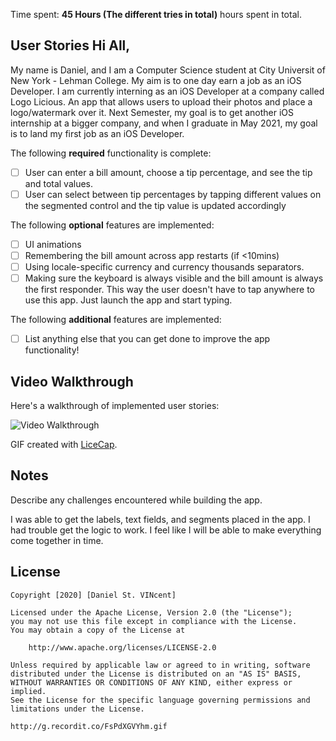Time spent: **45 Hours (The different tries in total)** hours spent in total.

## User Stories Hi All, 

My name is Daniel, and I am a  Computer Science student at City Universit of New York - Lehman College. My aim is to one day earn a job as an iOS Developer. I am currently interning as an iOS Developer at a company called Logo Licious. An app that allows users to upload their photos and place a logo/watermark over it. Next Semester, my goal is to get another iOS internship at a bigger company, and when I graduate in May 2021, my goal is to land my first job as an iOS Developer.

The following **required** functionality is complete:

* [ ] User can enter a bill amount, choose a tip percentage, and see the tip and total values.
* [ ] User can select between tip percentages by tapping different values on the segmented control and the tip value is updated accordingly

The following **optional** features are implemented:

* [ ] UI animations
* [ ] Remembering the bill amount across app restarts (if <10mins)
* [ ] Using locale-specific currency and currency thousands separators.
* [ ] Making sure the keyboard is always visible and the bill amount is always the first responder. This way the user doesn't have to tap anywhere to use this app. Just launch the app and start typing.

The following **additional** features are implemented:

- [ ] List anything else that you can get done to improve the app functionality!

## Video Walkthrough

Here's a walkthrough of implemented user stories:

<img src='http://i.imgur.com/link/to/your/gif/file.gif' title='Video Walkthrough' width='' alt='Video Walkthrough' />

GIF created with [LiceCap](http://www.cockos.com/licecap/).

## Notes

Describe any challenges encountered while building the app.

I was able to get the labels, text fields, and segments placed in the app. I had trouble get the logic to work. I feel like I will be able to make everything come together in time.

## License

    Copyright [2020] [Daniel St. VINcent]

    Licensed under the Apache License, Version 2.0 (the "License");
    you may not use this file except in compliance with the License.
    You may obtain a copy of the License at

        http://www.apache.org/licenses/LICENSE-2.0

    Unless required by applicable law or agreed to in writing, software
    distributed under the License is distributed on an "AS IS" BASIS,
    WITHOUT WARRANTIES OR CONDITIONS OF ANY KIND, either express or implied.
    See the License for the specific language governing permissions and
    limitations under the License.
    
    http://g.recordit.co/FsPdXGVYhm.gif
